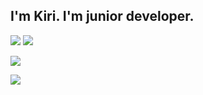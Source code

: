 
<!--
**kiri-91/kiri-91** is a ✨ _special_ ✨ repository because its `README.md` (this file) appears on your GitHub profile.

Here are some ideas to get you started:

- 🔭 I’m currently working on ...
- 🌱 I’m currently learning ...
- 👯 I’m looking to collaborate on ...
- 🤔 I’m looking for help with ...
- 💬 Ask me about ...
- 📫 How to reach me: ...
- 😄 Pronouns: ...
- ⚡ Fun fact: ...
-->
## I'm Kiri. I'm junior developer.

![](https://komarev.com/ghpvc/?username=kiri-91)
![](https://img.shields.io/twitter/follow/91_chankiri)

![](https://github-profile-summary-cards.vercel.app/api/cards/profile-details?username=kiri-91&theme=dracula)

![](https://github-readme-stats.vercel.app/api?username=kiri-91&count_private=true&show_icons=true&theme=dracula)
